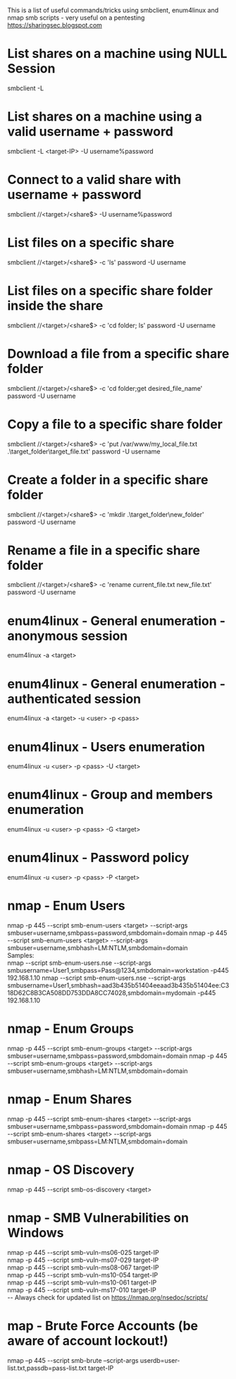 This is a list of useful commands/tricks using smbclient, enum4linux and nmap smb scripts - very useful on a pentesting
https://sharingsec.blogspot.com

# List shares on a machine using NULL Session
 smbclient -L <target-IP>
 
 # List shares on a machine using a valid username + password
 smbclient -L \<target-IP\> -U username%password
 
 # Connect to a valid share with username + password
 smbclient //\<target\>/\<share$\> -U username%password
  
 # List files on a specific share
 smbclient //\<target\>/\<share$\> -c 'ls' password -U username
 
 # List files on a specific share folder inside the share
 smbclient //\<target\>/\<share$\> -c 'cd folder; ls' password -U username
 
 # Download a file from a specific share folder
 smbclient //\<target\>/\<share$\> -c 'cd folder;get desired_file_name' password -U username
  
 # Copy a file to a specific share folder
 smbclient //\<target\>/\<share$\> -c 'put /var/www/my_local_file.txt .\target_folder\target_file.txt' password -U username
 
 # Create a folder in a specific share folder
 smbclient //\<target\>/\<share$\> -c 'mkdir .\target_folder\new_folder' password -U username
 
 # Rename a file in a specific share folder
 smbclient //\<target\>/\<share$\> -c 'rename current_file.txt new_file.txt' password -U username
 
 # enum4linux - General enumeration - anonymous session 
 enum4linux -a \<target\>
 
 # enum4linux - General enumeration - authenticated session
 enum4linux -a \<target\> -u \<user\> -p \<pass\>
 
 # enum4linux - Users enumeration
 enum4linux -u \<user\> -p \<pass\> -U \<target\>
 
 # enum4linux - Group and members enumeration 
 enum4linux -u \<user\> -p \<pass\> -G \<target\>
 
 # enum4linux - Password policy
 enum4linux -u \<user\> -p \<pass\> -P \<target\>
 
 # nmap - Enum Users
 nmap -p 445 --script smb-enum-users \<target\> --script-args smbuser=username,smbpass=password,smbdomain=domain
 nmap -p 445 --script smb-enum-users \<target\> --script-args smbuser=username,smbhash=LM:NTLM,smbdomain=domain
 <br>Samples:<br>
 nmap --script smb-enum-users.nse --script-args smbusername=User1,smbpass=Pass@1234,smbdomain=workstation -p445 192.168.1.10
 nmap --script smb-enum-users.nse --script-args smbusername=User1,smbhash=aad3b435b51404eeaad3b435b51404ee:C318D62C8B3CA508DD753DDA8CC74028,smbdomain=mydomain -p445 192.168.1.10<br>
 
 # nmap - Enum Groups
 nmap -p 445 --script smb-enum-groups \<target\> --script-args smbuser=username,smbpass=password,smbdomain=domain
 nmap -p 445 --script smb-enum-groups \<target\> --script-args smbuser=username,smbhash=LM:NTLM,smbdomain=domain
 
 # nmap - Enum Shares
 nmap -p 445 --script smb-enum-shares \<target\> --script-args smbuser=username,smbpass=password,smbdomain=domain
 nmap -p 445 --script smb-enum-shares \<target\> --script-args smbuser=username,smbpass=LM:NTLM,smbdomain=domain
 
 # nmap - OS Discovery
 nmap -p 445 --script smb-os-discovery \<target\>
 
 # nmap - SMB Vulnerabilities on Windows
 nmap -p 445 --script smb-vuln-ms06-025 target-IP <br>
 nmap -p 445 --script smb-vuln-ms07-029 target-IP <br>
 nmap -p 445 --script smb-vuln-ms08-067 target-IP <br>
 nmap -p 445 --script smb-vuln-ms10-054 target-IP <br>
 nmap -p 445 --script smb-vuln-ms10-061 target-IP <br>
 nmap -p 445 --script smb-vuln-ms17-010 target-IP <br>
 -- Always check for updated list on https://nmap.org/nsedoc/scripts/
 
 # map - Brute Force Accounts (be aware of account lockout!)
 nmap –p 445 --script smb-brute –script-args userdb=user-list.txt,passdb=pass-list.txt target-IP
